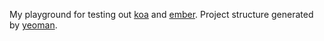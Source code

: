 My playground for testing out [koa](http://koajs.com/) and [ember](http://emberjs.com/). Project structure generated by [yeoman](http://yeoman.io/).
